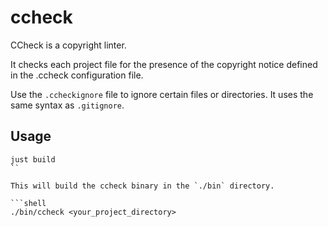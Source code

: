 # ccheck

CCheck is a copyright linter.

It checks each project file for the presence of the copyright notice defined in the .ccheck configuration file.

Use the `.ccheckignore` file to ignore certain files or directories. It uses the same syntax as `.gitignore`.

## Usage

```shell
just build
``

This will build the ccheck binary in the `./bin` directory.

```shell
./bin/ccheck <your_project_directory>
```
